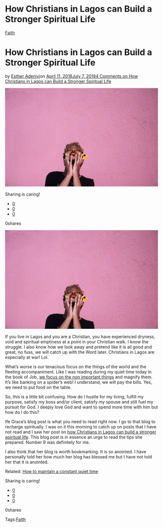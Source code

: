 # How Christians in Lagos can Build a Stronger Spiritual Life

[Faith](https://estheradeniyi.com/category/faith/)
# How Christians in Lagos can Build a Stronger Spiritual Life

by [Esther Adeniyi](https://estheradeniyi.com/author/esther-adeniyi/)on [April 11, 2018July 7, 2018](https://estheradeniyi.com/christians-in-lagos-spiritual-life/)[4 Comments on How Christians in Lagos can Build a Stronger Spiritual Life](https://estheradeniyi.com/christians-in-lagos-spiritual-life/#comments)

![](images\ChristiansinLagos.jpeg)

Sharing is caring!

- [0](https://www.facebook.com/sharer/sharer.php?u=https%3A%2F%2Festheradeniyi.com%2Fchristians-in-lagos-spiritual-life%2F&amp;t=How%20Christians%20in%20Lagos%20can%20Build%20a%20Stronger%20Spiritual%20Life)
- [0](https://twitter.com/intent/tweet?text=How%20Christians%20in%20Lagos%20can%20Build%20a%20Stronger%20Spiritual%20Life&amp;url=https%3A%2F%2Festheradeniyi.com%2Fchristians-in-lagos-spiritual-life%2F)
- [0](#)

0shares

[![Christians in Lagos](images\ChristiansinLagos-1024x659.jpeg)](images\ChristiansinLagos-1024x659.jpeg)

If you live in Lagos and you are a Christian, you have experienced dryness, void and spiritual emptiness at a point in your Christian walk. I know the struggle. I also know how we look away and pretend like it is all good and great, no fuss, we will catch up with the Word later. Christians in Lagos are especially at war! Lol.

What&#x2019;s worse is our tenacious focus on the things of the world and the fleeting accompaniment. Like I was reading during my quiet time today in the book of Job, [we focus on the non important things](https://www.estheradeniyi.com/distractions-from-god-what-can-we-do) and magnify them. It&#x2019;s like banking on a spider&#x2019;s web! I understand, we will pay the bills. Yes, we need to put food on the table.

So, this is a little bit confusing. How do I hustle for my living, fulfill my purpose, satisfy my boss and/or client, satisfy my spouse and still fuel my pursuit for God. I deeply love God and want to spend more time with him but how do I do this?

Ife Grace&#x2019;s blog post is what you need to read right now. I go to that blog to recharge spiritually. I was on it this morning to catch up on posts that I have not read and I saw her post on [how Christians in Lagos can build a stronger spiritual life](https://ifegrace.com/2018/04/christians-in-lagos-10-ways-to-build-a-stronger-spiritual-life/). This blog post is in essence an urge to read the tips she prepared. Number 9 was definitely for me.

I also think that her blog is worth bookmarking. It is so anointed. I have personally told her how much her blog has blessed me but I have not told her that it is anointed.

Related: [How to maintain a constant quiet time](https://www.estheradeniyi.com/tips-to-maintaining-constant-quiet-time)

Sharing is caring!

- [0](https://www.facebook.com/sharer/sharer.php?u=https%3A%2F%2Festheradeniyi.com%2Fchristians-in-lagos-spiritual-life%2F&amp;t=How%20Christians%20in%20Lagos%20can%20Build%20a%20Stronger%20Spiritual%20Life)
- [0](https://twitter.com/intent/tweet?text=How%20Christians%20in%20Lagos%20can%20Build%20a%20Stronger%20Spiritual%20Life&amp;url=https%3A%2F%2Festheradeniyi.com%2Fchristians-in-lagos-spiritual-life%2F)
- [0](#)

0shares

Tags:[Faith](https://estheradeniyi.com/tag/faith/)